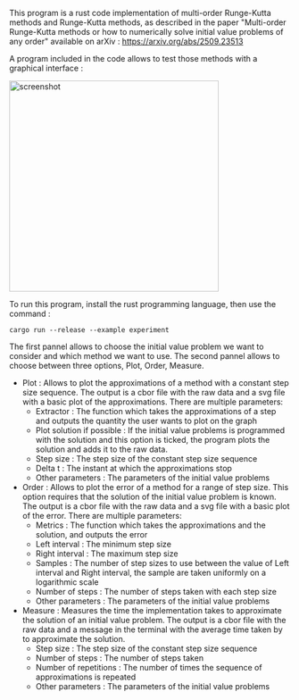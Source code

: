 This program is a rust code implementation of multi-order Runge-Kutta methods and Runge-Kutta methods, as described in the paper "Multi-order Runge-Kutta methods or how to numerically solve initial value problems of any order" available on arXiv : https://arxiv.org/abs/2509.23513

A program included in the code allows to test those methods with a graphical interface :

<img width="375" height="378" alt="screenshot" src="https://github.com/user-attachments/assets/d59d845d-450e-4d70-9237-bb0baf81e1f7" />

To run this program, install the rust programming language, then use the command :

```
cargo run --release --example experiment
```

The first pannel allows to choose the initial value problem we want to consider and which method we want to use. The second pannel allows to choose between three options, Plot, Order, Measure.

- Plot : Allows to plot the approximations of a method with a constant step size sequence. The output is a cbor file with the raw data and a svg file with a basic plot of the approximations. There are multiple parameters:
  - Extractor : The function which takes the approximations of a step and outputs the quantity the user wants to plot on the graph
  - Plot solution if possible : If the initial value problems is programmed with the solution and this option is ticked, the program plots the solution and adds it to the raw data.
  - Step size : The step size of the constant step size sequence
  - Delta t : The instant at which the approximations stop
  - Other parameters : The parameters of the initial value problems
- Order : Allows to plot the error of a method for a range of step size. This option requires that the solution of the initial value problem is known. The output is a cbor file with the raw data and a svg file with a basic plot of the error. There are multiple parameters:
  - Metrics : The function which takes the approximations and the solution, and outputs the error
  - Left interval : The minimum step size
  - Right interval : The maximum step size
  - Samples : The number of step sizes to use between the value of Left interval and Right interval, the sample are taken uniformly on a logarithmic scale
  - Number of steps : The number of steps taken with each step size
  - Other parameters : The parameters of the initial value problems
- Measure : Measures the time the implementation takes to approximate the solution of an initial value problem. The output is a cbor file with the raw data and a message in the terminal with the average time taken by to approximate the solution.
  - Step size : The step size of the constant step size sequence
  - Number of steps : The number of steps taken
  - Number of repetitions : The number of times the sequence of approximations is repeated
  - Other parameters : The parameters of the initial value problems
